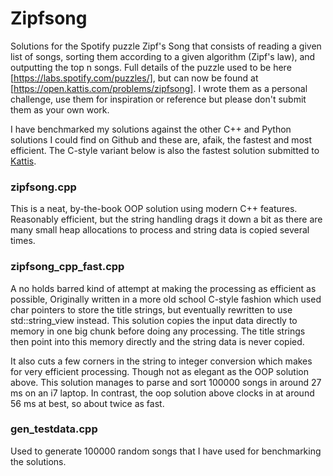 # Zipfsong
Solutions for the Spotify puzzle Zipf's Song that consists of reading a given list of songs, sorting them according to a given algorithm (Zipf's law), and outputting the top n songs. Full details of the puzzle used to be here [https://labs.spotify.com/puzzles/], but can now be found at [https://open.kattis.com/problems/zipfsong].
I wrote them as a personal challenge, use them for inspiration or reference but please don't submit them as your own work.

I have benchmarked my solutions against the other C++ and Python solutions I could find on Github and these are, afaik, the fastest and most efficient. The C-style variant below is also the fastest solution submitted to [Kattis](https://open.kattis.com/problems/zipfsong/statistics).

### zipfsong.cpp
This is a neat, by-the-book OOP solution using modern C++ features. Reasonably efficient, but the string handling drags it down a bit as there are many small heap allocations to process and string data is copied several times.

### zipfsong_cpp_fast.cpp
A no holds barred kind of attempt at making the processing as efficient as possible, Originally written in a more old school C-style fashion which used char pointers to store the title strings, but eventually rewritten to use std::string_view instead. This solution copies the input data directly to memory in one big chunk before doing any processing. The title strings then point into this memory directly and the string data is never copied. 

It also cuts a few corners in the string to integer conversion which makes for very efficient processing. Though not as elegant as the OOP solution above. This solution manages to parse and sort 100000 songs in around 27 ms on an i7 laptop. In contrast, the oop solution above clocks in at around 56 ms at best, so about twice as fast.

### gen_testdata.cpp
Used to generate 100000 random songs that I have used for benchmarking the solutions.
